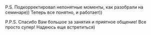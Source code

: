 P.S. Подкорректировал непонятные моменты, как разобрали на семинаре))
Теперь все понятно, и работает))

P.P.S. Спасибо Вам большое за занятия и приятное общение! Все просто супер!
Надеюсь еще встретиться)
